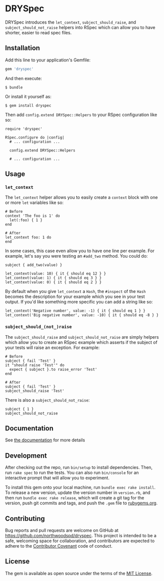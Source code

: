 # DRYSpec

DRYSpec introduces the `let_context`, `subject_should_raise`, and `subject_should_not_raise` helpers into RSpec which can allow you to have shorter, easier to read spec files.

## Installation

Add this line to your application's Gemfile:

```ruby
gem 'dryspec'
```

And then execute:

    $ bundle

Or install it yourself as:

    $ gem install dryspec

Then add `config.extend DRYSpec::Helpers` to your RSpec configuration like so:

    require 'dryspec'

    RSpec.configure do |config|
      # ... configuration ...

      config.extend DRYSpec::Helpers

      # ... configuration ...

## Usage

### `let_context`

The `let_context` helper allows you to easily create a `context` block with one or more `let` variables like so:

    # Before
    context 'The foo is 1' do
      let(:foo) { 1 }
    end

    # After
    let_context foo: 1 do
    end

In some cases, this case even allow you to have one line per example.  For example, let's say you were testing an `#add_two` method.  You could do:

    subject { add_two(value) }

    let_context(value: 10) { it { should eq 12 } }
    let_context(value: 1) { it { should eq 3 } }
    let_context(value: 0) { it { should eq 2 } }

By default when you give `let_context` a `Hash`, the `#inspect` of the `Hash` becomes the description for your example which you see in your test output.  If you'd like something more specific you can add a string like so:

    let_context('Negative number', value: -1) { it { should eq 1 } }
    let_context('Big negative number', value: -10) { it { should eq -8 } }

### `subject_should_(not_)raise`

The `subject_should_raise` and `subject_should_not_raise` are simply helpers which allow you to create an RSpec example which asserts if the subject of your tests will raise an exception.  For example:

    # Before
    subject { fail 'Test' }
    it "should raise 'Test'" do
      expect { subject }.to raise_error 'Test'
    end

    # After
    subject { fail 'Test' }
    subject_should_raise 'Test'

There is also a `subject_should_not_raise`:

    subject { 1 }
    subject_should_not_raise

## Documentation

See [the documentation](TODO) for more details

## Development

After checking out the repo, run `bin/setup` to install dependencies. Then, run `rake spec` to run the tests. You can also run `bin/console` for an interactive prompt that will allow you to experiment.

To install this gem onto your local machine, run `bundle exec rake install`. To release a new version, update the version number in `version.rb`, and then run `bundle exec rake release`, which will create a git tag for the version, push git commits and tags, and push the `.gem` file to [rubygems.org](https://rubygems.org).

## Contributing

Bug reports and pull requests are welcome on GitHub at https://github.com/northwoodspd/dryspec. This project is intended to be a safe, welcoming space for collaboration, and contributors are expected to adhere to the [Contributor Covenant](http://contributor-covenant.org) code of conduct.


## License

The gem is available as open source under the terms of the [MIT License](http://opensource.org/licenses/MIT).

